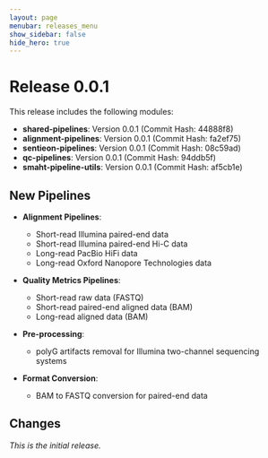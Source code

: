 ```yaml
---
layout: page
menubar: releases_menu
show_sidebar: false
hide_hero: true
---
```


# Release 0.0.1

This release includes the following modules:

- **shared-pipelines**: Version 0.0.1 (Commit Hash: 44888f8)
- **alignment-pipelines**: Version 0.0.1 (Commit Hash: fa2ef75)
- **sentieon-pipelines**: Version 0.0.1 (Commit Hash: 08c59ad)
- **qc-pipelines**: Version 0.0.1 (Commit Hash: 94ddb5f)
- **smaht-pipeline-utils**: Version 0.0.1 (Commit Hash: af5cb1e)

## New Pipelines

- **Alignment Pipelines**:
    - Short-read Illumina paired-end data
    - Short-read Illumina paired-end Hi-C data
    - Long-read PacBio HiFi data
    - Long-read Oxford Nanopore Technologies data

- **Quality Metrics Pipelines**:
    - Short-read raw data (FASTQ)
    - Short-read paired-end aligned data (BAM)
    - Long-read aligned data (BAM)

- **Pre-processing**:
    - polyG artifacts removal for Illumina two-channel sequencing systems

- **Format Conversion**:
    - BAM to FASTQ conversion for paired-end data

## Changes

*This is the initial release.*